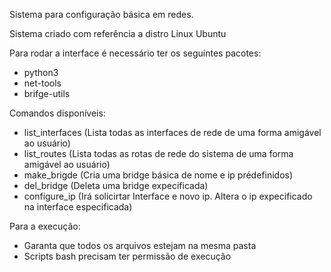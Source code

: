 Sistema para configuração básica em redes.

Sistema criado com referência a distro Linux Ubuntu

Para rodar a interface é necessário ter os seguintes pacotes:
- python3
- net-tools
- brifge-utils

Comandos disponíveis:
- list_interfaces (Lista todas as interfaces de rede de uma forma amigável ao usuário)
- list_routes (Lista todas as rotas de rede do sistema de uma forma amigável ao usuário)
- make_brigde (Cria uma bridge básica de nome e ip prédefinidos)
- del_bridge (Deleta uma bridge expecificada)
- configure_ip (Irá solicirtar Interface e novo ip. Altera o ip expecificado na interface especificada)

Para a execução:
- Garanta que todos os arquivos estejam na mesma pasta
- Scripts bash precisam ter permissão de execução

